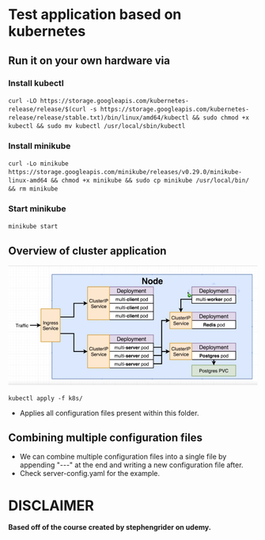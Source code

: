 # Test application based on kubernetes

## Run it on your own hardware via
### Install kubectl
`curl -LO https://storage.googleapis.com/kubernetes-release/release/$(curl -s https://storage.googleapis.com/kubernetes-release/release/stable.txt)/bin/linux/amd64/kubectl && sudo chmod +x kubectl && sudo mv kubectl /usr/local/sbin/kubectl`

### Install minikube
`curl -Lo minikube https://storage.googleapis.com/minikube/releases/v0.29.0/minikube-linux-amd64 && chmod +x minikube && sudo cp minikube /usr/local/bin/ && rm minikube`

### Start minikube
`minikube start`

## Overview of cluster application

![Workflow Diagram](https://github.com/MuzammilM/Docker-Kubernetes-Overview/blob/master/Kubernetes/k8s/Workflow.PNG)

`kubectl apply -f k8s/`

* Applies all configuration files present within this folder.


## Combining multiple configuration files
* We can combine multiple configuration files into a single file by appending "---" at the end and writing a new configuration file after.
* Check server-config.yaml for the example.


# DISCLAIMER
**Based off of the course created by stephengrider on udemy.**
